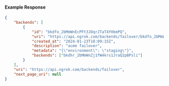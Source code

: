 <!-- Code generated for API Clients. DO NOT EDIT. -->

#### Example Response

```json
{
	"backends": [
		{
			"id": "bkdfo_2bMmWnEcPFt3JOqrJTaT4YHkmPQ",
			"uri": "https://api.ngrok.com/backends/failover/bkdfo_2bMmWnEcPFt3JOqrJTaT4YHkmPQ",
			"created_at": "2024-01-23T18:09:15Z",
			"description": "acme failover",
			"metadata": "{\"environment\": \"staging\"}",
			"backends": ["bkdhr_2bMmWnZj1fW4krs1JraQ2pBPsli"]
		}
	],
	"uri": "https://api.ngrok.com/backends/failover",
	"next_page_uri": null
}
```
